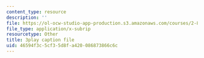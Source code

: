 ```yaml
---
content_type: resource
description: ''
file: https://ol-ocw-studio-app-production.s3.amazonaws.com/courses/2-830j-control-of-manufacturing-processes-sma-6303-spring-2008/46594f3c5cf35d8fa420086873866c6c_-EgKluVR2Ug.vtt
file_type: application/x-subrip
resourcetype: Other
title: 3play caption file
uid: 46594f3c-5cf3-5d8f-a420-086873866c6c
---
```

